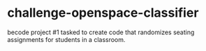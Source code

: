 # challenge-openspace-classifier
becode project #1 tasked to create code that randomizes seating assignments for students in a classroom.
